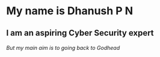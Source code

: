 # My name is Dhanush P N  
## I am an aspiring Cyber Security expert  
###### But my main aim is to going back to Godhead  

